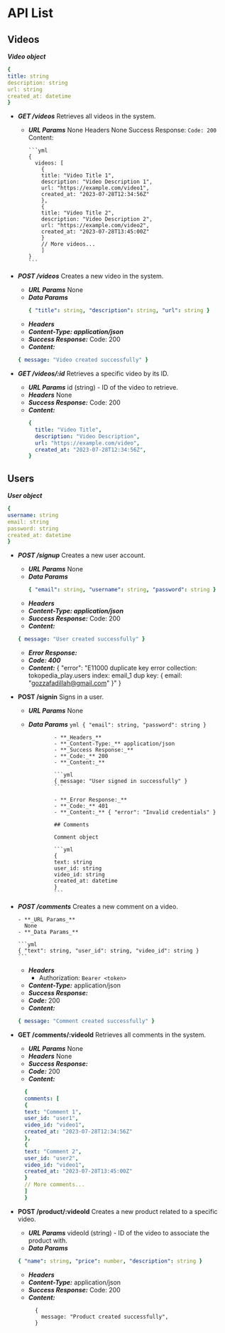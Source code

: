 # API List

## Videos

**_Video object_**

```yaml
{
title: string
description: string
url: string
created_at: datetime
}
```

- **_GET /videos_**
  Retrieves all videos in the system.

  - **_URL Params_**
    None
    Headers
    None
    Success Response:
    `Code: 200`
    Content:

        ```yml
        {
          videos: [
            {
            title: "Video Title 1",
            description: "Video Description 1",
            url: "https://example.com/video1",
            created_at: "2023-07-28T12:34:56Z"
            },
            {
            title: "Video Title 2",
            description: "Video Description 2",
            url: "https://example.com/video2",
            created_at: "2023-07-28T13:45:00Z"
            }
            // More videos...
            ]
        }
        ```

- **_POST /videos_**
  Creates a new video in the system.

  - **_URL Params_**
    None
  - **_Data Params_**
    ```yml
    { "title": string, "description": string, "url": string }
    ```
  - **_Headers_**
  - **_Content-Type: application/json_**
  - **_Success Response:_**
    Code: 200
  - **_Content:_**

  ```yml
  { message: "Video created successfully" }
  ```

- **_GET /videos/:id_**
  Retrieves a specific video by its ID.

  - **_URL Params_**
    id (string) - ID of the video to retrieve.
  - **_Headers_**
    None
  - **_Success Response:_**
    Code: 200
  - **_Content:_**
    ```yml
    {
      title: "Video Title",
      description: "Video Description",
      url: "https://example.com/video",
      created_at: "2023-07-28T12:34:56Z",
    }
    ```

## Users

**_User object_**

```yaml
{
username: string
email: string
password: string
created_at: datetime
}
```

- **_POST /signup_**
  Creates a new user account.

  - **_URL Params_**
    None
  - **_Data Params_**
    ```yml
    { "email": string, "username": string, "password": string }
    ```
  - **_Headers_**
  - **_Content-Type: application/json_**
  - **_Success Response:_**
    Code: 200
  - **_Content:_**

  ```yml
  { message: "User created successfully" }
  ```

  - **_Error Response:_**
  - **_Code: 400_**
  - **_Content:_** { "error": "E11000 duplicate key error collection: tokopedia_play.users index: email_1 dup key: { email: \"gozzafadillah@gmail.com\" }" }

- **POST /signin**
  Signs in a user.

  - **_URL Params_**
    None
  - **_Data Params_**
    `yml
        {
"email": string,
"password": string
}
`

                - **_Headers_**
                - **_Content-Type:_** application/json
                - **_Success Response:_**
                - **_Code:_** 200
                - **_Content:_**

                ```yml
                { message: "User signed in successfully" }
                ```

                - **_Error Response:_**
                - **_Code:_** 401
                - **_Content:_** { "error": "Invalid credentials" }

                ## Comments

                Comment object

                ```yml
                {
                text: string
                user_id: string
                video_id: string
                created_at: datetime
                }
                ```

- **_POST /comments_**
  Creates a new comment on a video.

      - **_URL Params_**
        None
      - **_Data Params_**

      ```yml
      { "text": string, "user_id": string, "video_id": string }
      ```

  - **_Headers_**
    - Authorization: `Bearer <token>`
  - **_Content-Type:_** application/json
  - **_Success Response:_**
  - **_Code:_** 200
  - **_Content:_**

  ```yml
  { message: "Comment created successfully" }
  ```

- **GET /comments/:videoId**
  Retrieves all comments in the system.

  - **_URL Params_**
    None
  - **_Headers_**
    None
  - **_Success Response:_**
  - **_Code:_** 200
  - **_Content:_**

  ```yml
    {
    comments: [
    {
    text: "Comment 1",
    user_id: "user1",
    video_id: "video1",
    created_at: "2023-07-28T12:34:56Z"
    },
    {
    text: "Comment 2",
    user_id: "user2",
    video_id: "video1",
    created_at: "2023-07-28T13:45:00Z"
    }
    // More comments...
    ]
    }
  ```

- **POST /product/:videoId**
  Creates a new product related to a specific video.

  - **_URL Params_**
    videoId (string) - ID of the video to associate the product with.
  - **_Data Params_**

  ```yml
  { "name": string, "price": number, "description": string }
  ```

  - **_Headers_**
  - **_Content-Type:_** application/json
  - **_Success Response:_**
    Code: 200
  - **_Content:_**
    ```
      {
        message: "Product created successfully",
      }
    ```

```

```
